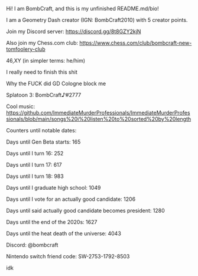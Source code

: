 Hi! I am BombCraft, and this is my unfinished README.md/bio!

I am a Geometry Dash creator (IGN: BombCraft2010) with 5 creator points.

Join my Discord server: https://discord.gg/8t8GZY2kjN

Also join my Chess.com club: https://www.chess.com/club/bombcraft-new-tomfoolery-club

46,XY (in simpler terms: he/him)

I really need to finish this shit

Why the FUCK did GD Cologne block me

Splatoon 3: BombCraft♪#2777

Cool music: https://github.com/ImmediateMurderProfessionals/ImmediateMurderProfessionals/blob/main/songs%20i%20listen%20to%20sorted%20by%20length

Counters until notable dates:

Days until Gen Beta starts: 165

Days until I turn 16: 252

Days until I turn 17: 617

Days until I turn 18: 983

Days until I graduate high school: 1049

Days until I vote for an actually good candidate: 1206

Days until said actually good candidate becomes president: 1280

Days until the end of the 2020s: 1627

Days until the heat death of the universe: 4043

Discord: @bombcraft

Nintendo switch friend code: SW-2753-1792-8503

idk
